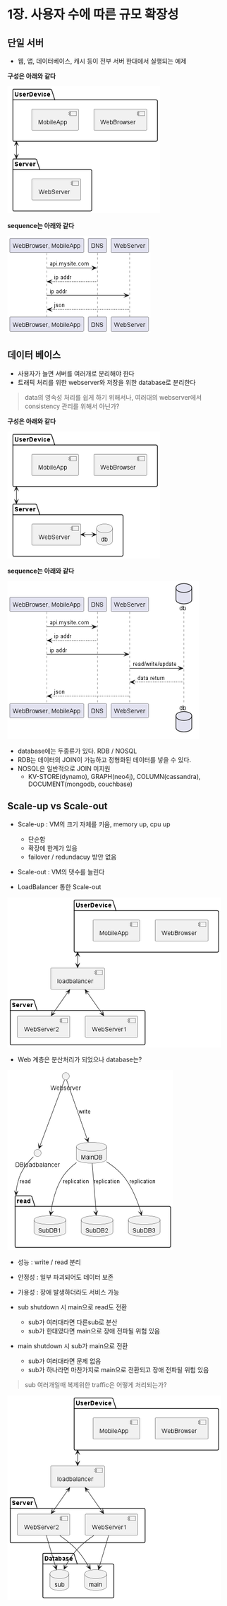# 1장. 사용자 수에 따른 규모 확장성
## 단일 서버
* 웹, 앱, 데이터베이스, 캐시 등이 전부 서버 한대에서 실행되는 예제

**구성은 아래와 같다**

![img.png](img.png)

**sequence는 아래와 같다**

![img_1.png](img_1.png)

## 데이터 베이스
* 사용자가 늘면 서버를 여러개로 분리해야 한다
* 트래픽 처리를 위한 webserver와 저장을 위한 database로 분리한다
> data의 영속성 처리를 쉽게 하기 위해서나, 여러대의 webserver에서 consistency 관리를 위해서 아닌가?

**구성은 아래와 같다**

![img_2.png](img_2.png)

**sequence는 아래와 같다**

![img_3.png](img_3.png)

* database에는 두종류가 있다. RDB / NOSQL
* RDB는 데이터의 JOIN이 가능하고 정형화된 데이터를 넣을 수 있다.
* NOSQL은 일반적으로 JOIN 미지원
  * KV-STORE(dynamo), GRAPH(neo4j), COLUMN(cassandra), DOCUMENT(mongodb, couchbase)

## Scale-up vs Scale-out
* Scale-up : VM의 크기 자체를 키움, memory up, cpu up
  * 단순함
  * 확장에 한계가 있음
  * failover / redundacuy 방안 없음
* Scale-out : VM의 댓수를 늘린다

* LoadBalancer 통한 Scale-out

![img_4.png](img_4.png)
* Web 계층은 분산처리가 되었으나 database는?

![img_5.png](img_5.png)
* 성능 : write / read 분리
* 안정성 : 일부 파괴되어도 데이터 보존
* 가용성 : 장애 발생하더라도 서비스 가능

* sub shutdown 시 main으로 read도 전환
  * sub가 여러대라면 다른sub로 분산
  * sub가 한대였다면 main으로 장애 전파될 위험 있음
* main shutdown 시 sub가 main으로 전환
  * sub가 여러대라면 문제 없음
  * sub가 하나라면 마찬가지로 main으로 전환되고 장애 전파될 위험 있음
> sub 여러개일때 복제위한 traffic은 어떻게 처리되는가?

![img_6.png](img_6.png)